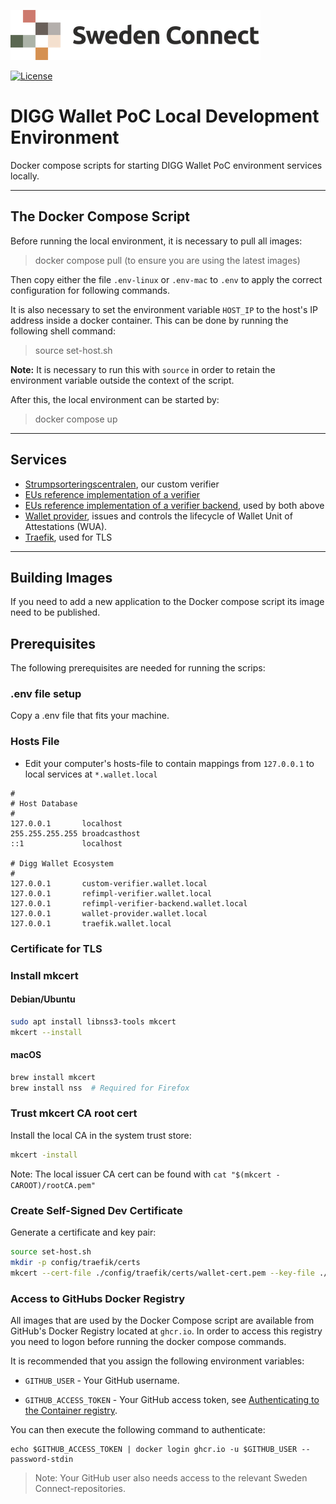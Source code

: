 ![Logo](https://raw.githubusercontent.com/swedenconnect/technical-framework/master/img/sweden-connect.png)

[![License](https://img.shields.io/badge/License-Apache%202.0-blue.svg)](https://opensource.org/licenses/Apache-2.0)

# DIGG Wallet PoC Local Development Environment

Docker compose scripts for starting DIGG Wallet PoC environment services locally.

---

## The Docker Compose Script

Before running the local environment, it is necessary to pull all images:

> docker compose pull (to ensure you are using the latest images)

Then copy either the file `.env-linux` or `.env-mac` to `.env` to apply the correct configuration for following commands.

It is also necessary to set the environment variable `HOST_IP` to the host's IP address inside a docker container.
This can be done by running the following shell command:

> source set-host.sh

**Note:** It is necessary to run this with `source` in order to retain the environment variable outside the context of the script.

After this, the local environment can be started by:

> docker compose up

---
## Services

* [Strumpsorteringscentralen](https://custom-verifier.wallet.local), our custom verifier
* [EUs reference implementation of a verifier](https://refimpl-verifier.wallet.local)
* [EUs reference implementation of a verifier backend](https://refimpl-verifier-backend.wallet.local), used by both above
* [Wallet provider](https://wallet-provider.wallet.local), issues and controls the lifecycle of Wallet Unit of Attestations (WUA).
* [Traefik](http://localhost:8080), used for TLS
---

## Building Images

If you need to add a new application to the Docker compose script its image need to be published.

## Prerequisites

The following prerequisites are needed for running the scrips:

### .env file setup

Copy a .env file that fits your machine.

### Hosts File

- Edit your computer's hosts-file to contain mappings from `127.0.0.1`
  to local services at `*.wallet.local`

```
#
# Host Database
#
127.0.0.1       localhost
255.255.255.255 broadcasthost
::1             localhost

# Digg Wallet Ecosystem
#
127.0.0.1       custom-verifier.wallet.local
127.0.0.1       refimpl-verifier.wallet.local
127.0.0.1       refimpl-verifier-backend.wallet.local
127.0.0.1       wallet-provider.wallet.local
127.0.0.1       traefik.wallet.local
```

### Certificate for TLS

### Install mkcert

#### Debian/Ubuntu

```sh
sudo apt install libnss3-tools mkcert
mkcert --install
```

#### macOS

```sh
brew install mkcert
brew install nss  # Required for Firefox
```

### Trust mkcert CA root cert

Install the local CA in the system trust store:

```sh
mkcert -install
```

Note: The local issuer CA cert can be found with `cat "$(mkcert -CAROOT)/rootCA.pem"`

### Create Self-Signed Dev Certificate

Generate a certificate and key pair:

```sh
source set-host.sh
mkdir -p config/traefik/certs
mkcert --cert-file ./config/traefik/certs/wallet-cert.pem --key-file ./config/traefik/certs/wallet-key.pem "*.wallet.local" localhost 127.0.0.1 ::1
```


### Access to GitHubs Docker Registry

All images that are used by the Docker Compose script are available from GitHub's Docker Registry
located at `ghcr.io`. In order to access this registry you need to logon before running the
docker compose commands.

It is recommended that you assign the following environment variables:

- `GITHUB_USER` - Your GitHub username.

- `GITHUB_ACCESS_TOKEN` - Your GitHub access token, see [Authenticating to the Container registry](https://docs.github.com/en/packages/working-with-a-github-packages-registry/working-with-the-container-registry#authenticating-to-the-container-registry).

You can then execute the following command to authenticate:

```
echo $GITHUB_ACCESS_TOKEN | docker login ghcr.io -u $GITHUB_USER --password-stdin
```

> Note: Your GitHub user also needs access to the relevant Sweden Connect-repositories.
